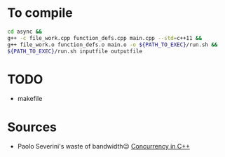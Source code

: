 # To compile 
```sh
cd async && 
g++ -c file_work.cpp function_defs.cpp main.cpp --std=c++11 && 
g++ file_work.o function_defs.o main.o -o ${PATH_TO_EXEC}/run.sh &&
${PATH_TO_EXEC}/run.sh inputfile outputfile
```


# TODO
* makefile


# Sources
* Paolo Severini's waste of bandwidth😉 [Concurrency in C++](https://paoloseverini.wordpress.com/2014/04/07/concurrency-in-c11/) 


